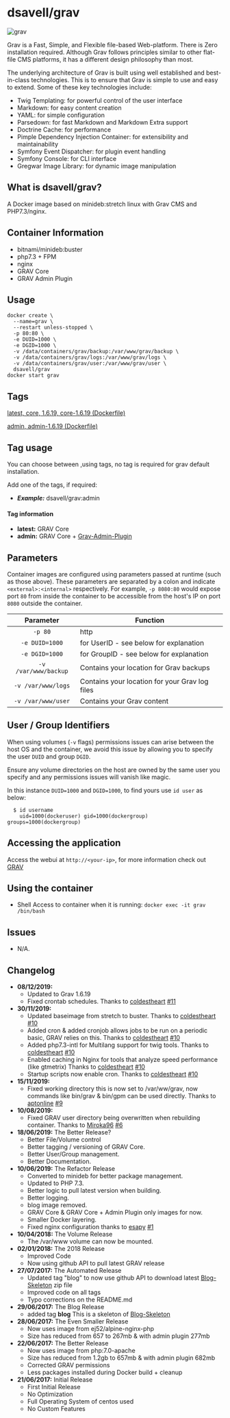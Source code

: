 # dsavell/grav

![grav](https://getgrav-grav.netdna-ssl.com/user/pages/media/grav-logo.svg)

Grav is a Fast, Simple, and Flexible file-based Web-platform. There is Zero installation required. Although Grav follows principles similar to other flat-file CMS platforms, it has a different design philosophy than most.

The underlying architecture of Grav is built using well established and best-in-class technologies. This is to ensure that Grav is simple to use and easy to extend. Some of these key technologies include:

* Twig Templating: for powerful control of the user interface
* Markdown: for easy content creation
* YAML: for simple configuration
* Parsedown: for fast Markdown and Markdown Extra support
* Doctrine Cache: for performance
* Pimple Dependency Injection Container: for extensibility and maintainability
* Symfony Event Dispatcher: for plugin event handling
* Symfony Console: for CLI interface
* Gregwar Image Library: for dynamic image manipulation

## What is dsavell/grav?

A Docker image based on minideb:stretch linux with Grav CMS and PHP7.3/nginx.

## Container Information

+ bitnami/minideb:buster
+ php7.3 + FPM
+ nginx
+ GRAV Core
+ GRAV Admin Plugin

## Usage

```
docker create \
  --name=grav \
  --restart unless-stopped \
  -p 80:80 \
  -e DUID=1000 \
  -e DGID=1000 \
  -v /data/containers/grav/backup:/var/www/grav/backup \
  -v /data/containers/grav/logs:/var/www/grav/logs \
  -v /data/containers/grav/user:/var/www/grav/user \
  dsavell/grav
docker start grav
```

## Tags

[latest, core, 1.6.19, core-1.6.19 (Dockerfile)](https://github.com/dsavell/docker-grav/blob/master/Dockerfile.gravcore)

[admin, admin-1.6.19 (Dockerfile)](https://github.com/dsavell/docker-grav/blob/master/Dockerfile.gravcoreadmin)

## Tag usage
You can choose between ,using tags, no tag is required for grav default installation.

Add one of the tags,  if required:

+ ***Example:*** dsavell/grav:admin

#### Tag information
+ **latest:** GRAV Core
+ **admin:** GRAV Core + [Grav-Admin-Plugin](https://github.com/getgrav/grav-plugin-admin)

## Parameters

Container images are configured using parameters passed at runtime (such as those above). These parameters are separated by a colon and indicate `<external>:<internal>` respectively. For example, `-p 8080:80` would expose port `80` from inside the container to be accessible from the host's IP on port `8080` outside the container.

| Parameter | Function |
| :----: | --- |
| `-p 80` | http |
| `-e DUID=1000` | for UserID - see below for explanation |
| `-e DGID=1000` | for GroupID - see below for explanation |
| `-v /var/www/backup` | Contains your location for Grav backups |
| `-v /var/www/logs` | Contains your location for your Grav log files |
| `-v /var/www/user` | Contains your Grav content |

## User / Group Identifiers

When using volumes (`-v` flags) permissions issues can arise between the host OS and the container, we avoid this issue by allowing you to specify the user `DUID` and group `DGID`.

Ensure any volume directories on the host are owned by the same user you specify and any permissions issues will vanish like magic.

In this instance `DUID=1000` and `DGID=1000`, to find yours use `id user` as below:

```
  $ id username
    uid=1000(dockeruser) gid=1000(dockergroup) groups=1000(dockergroup)
```

## Accessing the application
Access the webui at `http://<your-ip>`, for more information check out [GRAV](https://getgrav.org/)

## Using the container

+ Shell Access to container when it is running: `docker exec -it grav /bin/bash`

## Issues

+ N/A.

## Changelog
+ **08/12/2019:**
	- Updated to Grav 1.6.19
	- Fixed crontab schedules. Thanks to [coldestheart](https://github.com/coldestheart) [#11](https://github.com/dsavell/docker-grav/pull/11)
+ **30/11/2019:**
	- Updated baseimage from stretch to buster. Thanks to [coldestheart](https://github.com/coldestheart) [#10](https://github.com/dsavell/docker-grav/pull/10)
	- Added cron & added cronjob allows jobs to be run on a periodic basic, GRAV relies on this. Thanks to [coldestheart](https://github.com/coldestheart) [#10](https://github.com/dsavell/docker-grav/pull/10)
	- Added php7.3-intl for Multilang support for twig tools. Thanks to [coldestheart](https://github.com/coldestheart) [#10](https://github.com/dsavell/docker-grav/pull/10)
	- Enabled caching in Nginx for tools that analyze speed performance (like gtmetrix) Thanks to [coldestheart](https://github.com/coldestheart) [#10](https://github.com/dsavell/docker-grav/pull/10)
	- Startup scripts now enable cron. Thanks to [coldestheart](https://github.com/coldestheart) [#10](https://github.com/dsavell/docker-grav/pull/10)
+ **15/11/2019:**
	- Fixed working directory this is now set to /var/ww/grav, now commands like bin/grav & bin/gpm can be used directly. Thanks to [aptonline](https://github.com/aptonline) [#9](https://github.com/dsavell/docker-grav/issues/9)
+ **10/08/2019:**
	- Fixed GRAV user directory being overwritten when rebuilding container. Thanks to [Miroka96](https://github.com/Miroka96) [#6](https://github.com/dsavell/docker-grav/issues/6)
+ **18/06/2019:** The Better Release?
	- Better File/Volume control
	- Better tagging / versioning of GRAV Core.
	- Better User/Group management.
	- Better Documentation.
+ **10/06/2019:** The Refactor Release
	- Converted to minideb for better package management.
	- Updated to PHP 7.3.
	- Better logic to pull latest version when building.
	- Better logging.
	- blog image removed.
	- GRAV Core & GRAV Core + Admin Plugin only images for now.
	- Smaller Docker layering.
	- Fixed nginx configuration thanks to [esapy](https://github.com/esapy) [#1](https://github.com/dsavell/docker-grav/issues/1)
+ **10/04/2018:** The Volume Release
	- The /var/www volume can now be mounted.
+ **02/01/2018:** The 2018 Release
	- Improved Code
	- Now using github API to pull latest GRAV release
+ **27/07/2017:** The Automated Release
	- Updated tag "blog" to now use github API to download latest [Blog-Skeleton](http://demo.getgrav.org/blog-skeleton) zip file
	- Improved code on all tags
	- Typo corrections on the README.md
+ **29/06/2017:** The Blog Release
	- added tag **blog** This is a skeleton of [Blog-Skeleton](http://demo.getgrav.org/blog-skeleton)
+ **28/06/2017:** The Even Smaller Release
	- Now uses image from ej52/alpine-nginx-php
	- Size has reduced from 657 to 267mb & with admin plugin 277mb
+ **22/06/2017:** The Better Release
	- Now uses image from php:7.0-apache
	- Size has reduced from 1.2gb to 657mb & with admin plugin 682mb
	- Corrected GRAV permissions
	- Less packages installed during Docker build + cleanup
+ **21/06/2017:** Initial Release
	- First Initial Release
	- No Optimization
	- Full Operating System of centos used
	- No Custom Features

